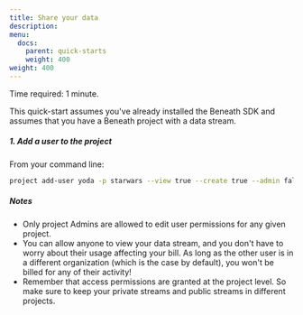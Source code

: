 ```yaml
---
title: Share your data 
description:
menu:
  docs:
    parent: quick-starts
    weight: 400
weight: 400
---
```


Time required: 1 minute.

This quick-start assumes you've already installed the Beneath SDK and assumes that you have a Beneath project with a data stream.

##### 1. Add a user to the project
From your command line:
```bash
project add-user yoda -p starwars --view true --create true --admin false 
```

##### Notes
+ Only project Admins are allowed to edit user permissions for any given project.
+ You can allow anyone to view your data stream, and you don't have to worry about their usage affecting your bill. As long as the other user is in a different organization (which is the case by default), you won't be billed for any of their activity!
+ Remember that access permissions are granted at the project level. So make sure to keep your private streams and public streams in different projects.

